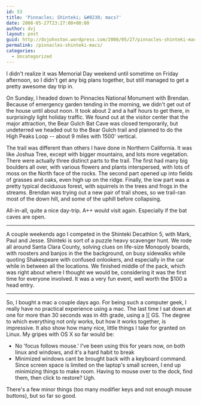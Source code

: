 ```yaml
---
id: 53
title: 'Pinnacles; Shinteki; &#8230; macs?'
date: 2008-05-27T23:27:00+00:00
author: dvj
layout: post
guid: http://dvjohnston.wordpress.com/2008/05/27/pinnacles-shinteki-macs/
permalink: /pinnacles-shinteki-macs/
categories:
  - Uncategorized
---
```

I didn't realize it was Memorial Day weekend until sometime on Friday afternoon, so I didn't get any big plans together, but still managed to get a pretty awesome day trip in.

On Sunday, I headed down to Pinnacles National Monument with Brendan. Because of emergency garden tending in the morning, we didn't get out of the house until about noon. It took about 2 and a half hours to get there, in surprisingly light holiday traffic. We found out at the visitor center that the major attraction, the Bear Gulch Bat Cave was closed temporarily, but undeterred we headed out to the Bear Gulch trail and planned to do the High Peaks Loop -- about 9 miles with 1500' vertical.

The trail was different than others I have done in Northern California. It was like Joshua Tree, except with bigger mountains, and lots more vegetation. There were actually three distinct parts to the trail. The first had many big boulders all over, with various flowers and plants interspersed, with lots of moss on the North face of the rocks. The second part opened up into fields of grasses and oaks, even high up on the ridge. Finally, the low part was a pretty typical deciduous forest, with squirrels in the trees and frogs in the streams. Brendan was trying out a new pair of trail shoes, so we trail-ran most of the down hill, and some of the uphill before collapsing. 

All-in-all, quite a nice day-trip. A++ would visit again. Especially if the bat caves are open.

* * *

A couple weekends ago I competed in the Shinteki Decathlon 5, with Mark, Paul and Jesse. Shinteki is sort of a puzzle heavy scavenger hunt. We rode all around Santa Clara County, solving clues on life-size Monopoly boards, with roosters and banjos in the the background, on busy sidewalks while quoting Shakespeare with confused onlookers, and especially in the car while in between all the locations. We finished middle of the pack, which was right about where I thought we would be, considering it was the first time for everyone involved. It was a very fun event, well worth the $100 a head entry.

* * *

So, I bought a mac a couple days ago. For being such a computer geek, I really have no practical experience using a mac. The last time I sat down at one for more than 30 seconds was in 4th grade, using a ][ GS. The degree to which everything not only works, but how it works together, is impressive. It also show how many nice, little things I take for granted on Linux. My gripes with OS X so far would be:

 - No 'focus follows mouse.' I've been using this for years now, on both linux and windows, and it's a hard habit to break
 - Minimized windows cant be brought back with a keyboard command. Since screen space is limited on the laptop's small screen, I end up minimizing things to make room. Having to mouse over to the dock, find them, then click to restore? Ugh.

There's a few minor things (too many modifier keys and not enough mouse buttons), but so far so good.
